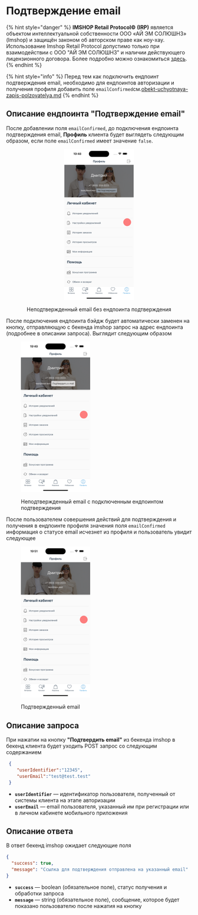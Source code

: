 # Подтверждение email

{% hint style="danger" %}
**IMSHOP Retail Protocol© (IRP)** является объектом интеллектуальной собственности ООО «АЙ ЭМ СОЛЮШНЗ» (Imshop) и защищён законом об авторском праве как ноу-хау. Использование Imshop Retail Protocol допустимо только при взаимодействии с ООО "АЙ ЭМ СОЛЮШНЗ" и наличии действующего лицензионного договора. Более подробно можно ознакомиться [здесь](../../api-license.md).
{% endhint %}

{% hint style="info" %}
Перед тем как подключить ендпоинт подтверждения email, необходимо для ендпоинтов авторизации и получения профиля добавить поле `emailConfirmed`см.[obekt-uchyotnaya-zapis-polzovatelya.md](uchyotnaya-zapis-polzovatelya.-avtorizaciya./obekt-uchyotnaya-zapis-polzovatelya.md "mention")&#x20;
{% endhint %}

## Описание ендпоинта "Подтверждение email"

После добавлении поля `emailConfirmed`, до подключения ендпоинта подтверждения email, **Профиль** клиента будет выглядеть следующим образом, если поле `emailConfirmed` имеет значение `false`.

<div align="center" data-full-width="false">

<figure><img src="../../.gitbook/assets/image (11).png" alt="" width="188"><figcaption><p>Неподтвержденный email без ендпоинта подтверждения</p></figcaption></figure>

</div>

После подключения ендпоинта бэйдж будет автоматически заменен на кнопку, отправляющую с бекенда imshop запрос на адрес ендпоинта (подробнее в описании запроса). Выглядит следующим образом

<figure><img src="../../.gitbook/assets/image (12).png" alt="" width="188"><figcaption><p>Неподтвержденный email с подключенным ендпоинтом подтверждения</p></figcaption></figure>

После пользователем совершения действий для подтверждения и получения в ендпоинте профиля значения поля `emailConfirmed` информация о статусе email исчезнет из профиля и пользователь увидит следующее

<figure><img src="../../.gitbook/assets/image (13).png" alt="" width="188"><figcaption><p>Подтвержденный email</p></figcaption></figure>

## Описание запроса

При нажатии на кнопку **"Подтвердить email"** из бекенда imshop в бекенд клиента будет уходить POST запрос со следующим содержанием

```json
 {
    "userIdentifier":"12345",
    "userEmail":"test@test.test"
 } 
```

* **`userIdentifier`** — идентификатор пользователя, полученный от системы клиента на этапе авторизации
* **`userEmail`** — email пользователя, указанный им при регистрации или в личном кабинете мобильного приложения

## Описание ответа

В ответ бекенд imshop ожидает следующие поля

```json
{
  "success": true,
  "message": "Ссылка для подтверждения отправлена на указанный email"
}
```

* **`success`** — boolean (обязательное поле), статус получения и обработки запроса&#x20;
* &#x20;**`message`**  — string (обязательное поле), сообщение, которое будет показано пользователю после нажатия на кнопку
